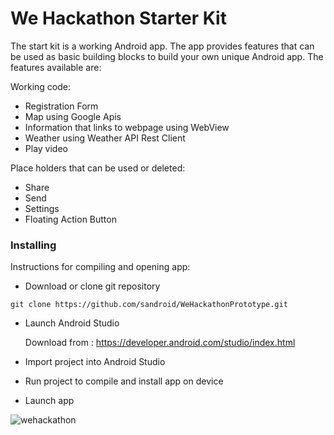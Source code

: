 # We Hackathon Starter Kit

The start kit is a working Android app.  The app provides features that can be used as basic building blocks to build your own unique Android app.  The features available are:

Working code:
* Registration Form
* Map using Google Apis
* Information that links to webpage using WebView
* Weather using Weather API Rest Client 
* Play video

Place holders that can be used or deleted:
* Share
* Send
* Settings
* Floating Action Button

### Installing

Instructions for compiling and opening app:
* Download or clone git repository
```
git clone https://github.com/sandroid/WeHackathonPrototype.git
```

* Launch Android Studio

    Download from :  https://developer.android.com/studio/index.html
    
* Import project into Android Studio
* Run project to compile and install app on device
* Launch app

![wehackathon](https://user-images.githubusercontent.com/11093935/33496557-85149bae-d67f-11e7-94d7-145dfaef6e7c.png)



